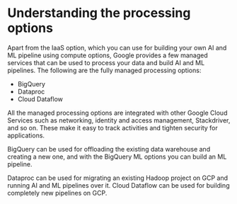 

# Understanding the processing options 

Apart from the IaaS option, which you can use for building your own AI and ML pipeline using compute options, Google provides a few managed services that can be used to process your data and build AI and ML pipelines. The following are the fully managed processing options:

- BigQuery
- Dataproc
- Cloud Dataflow

All the managed processing options are integrated with other Google Cloud Services such as networking, identity and access management, Stackdriver, and so on. These make it easy to track activities and tighten security for applications.

BigQuery can be used for offloading the existing data warehouse and creating a new one, and with the BigQuery ML options you can build an ML pipeline.

Dataproc can be used for migrating an existing Hadoop project on GCP and running AI and ML pipelines over it. Cloud Dataflow can be used for building completely new pipelines on GCP.

